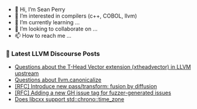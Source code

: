 - 👋 Hi, I’m Sean Perry
- 👀 I’m interested in compilers (c++, COBOL, llvm)
- 🌱 I’m currently learning ...
- 💞️ I’m looking to collaborate on ...
- 📫 How to reach me ...

<!---
s66perry/s66perry is a ✨ special ✨ repository because its `README.md` (this file) appears on your GitHub profile.
You can click the Preview link to take a look at your changes.
--->
### 📕 Latest LLVM Discourse Posts

<!-- DISCOURSE-LLVM:START -->
- [Questions about the T-Head Vector extension &lpar;xtheadvector&rpar; in LLVM upstream](https://discourse.llvm.org/t/questions-about-the-t-head-vector-extension-xtheadvector-in-llvm-upstream/77298#post_15)
- [Questions about llvm.canonicalize](https://discourse.llvm.org/t/questions-about-llvm-canonicalize/79378?page=2#post_28)
- [[RFC] Introduce new pass/transform: fusion by diffusion](https://discourse.llvm.org/t/rfc-introduce-new-pass-transform-fusion-by-diffusion/79603#post_1)
- [[RFC] Adding a new GH issue tag for fuzzer-generated issues](https://discourse.llvm.org/t/rfc-adding-a-new-gh-issue-tag-for-fuzzer-generated-issues/79597#post_3)
- [Does libcxx support std::chrono::time_zone](https://discourse.llvm.org/t/does-libcxx-support-std-time-zone/79602#post_2)
<!-- DISCOURSE-LLVM:END -->

